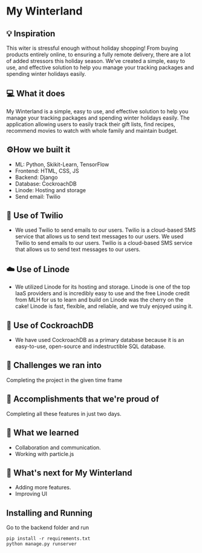 # My Winterland

## 💡 Inspiration

This witer is stressful enough without holiday shopping! From buying products entirely online, to ensuring a fully remote delivery, there are a lot of added stressors this holiday season. We’ve created a simple, easy to use, and effective solution to help you manage your tracking packages and spending winter holidays easily.

## 💻 What it does

My Winterland is a simple, easy to use, and effective solution to help you manage your tracking packages and spending winter holidays easily.
The application allowing users to easily track their gift lists, find recipes, recommend movies to watch with whole family and maintain budget.

<!-- First, enter in your budget. Then input the people you're thinking about this holiday season. From there, add gifts to your wishlist for each person, either manually, or using our partnering Chrome extension. The extension is built to make it easy to find gifts for those you love. Log in to Google. Surf Amazon, and then find a cool gift for that one special friend. If there's one that you would think you want to buy, you can add that gift to your wishlist for that friend. Later, if you choose to buy that gift, you can manage your bought gifts and balance your budget in your gift hub on the giftn web app. Shopping made easy! Once you do buy all those gifts, keep your tracking numbers stored in our tracking number hub. With COVID, gift giving might look a little different—-you may be sending gifts straight to your friends or loved one's houses. With this in mind, you can send an auto-generated email sending your friend or loved one some holiday cheer (along with the tracking number of the package and a personalized message, of course). It is is super easy to get started with giftn! -->

## ⚙️How we built it

- ML: Python, Skikit-Learn, TensorFlow
- Frontend: HTML, CSS, JS
- Backend: Django
- Database: CockroachDB
- Linode: Hosting and storage
- Send email: Twilio

## 📧 Use of Twilio

- We used Twilio to send emails to our users. Twilio is a cloud-based SMS service that allows us to send text messages to our users. We used Twilio to send emails to our users. Twilio is a cloud-based SMS service that allows us to send text messages to our users.

## ☁️ Use of Linode

- We utilized Linode for its hosting and storage. Linode is one of the top IaaS providers and is incredibly easy to use and the free Linode credit from MLH for us to learn and build on Linode was the cherry on the cake! Linode is fast, flexible, and reliable, and we truly enjoyed using it.

## 💾 Use of CockroachDB

- We have used CockroachDB as a primary database because it is an easy-to-use, open-source and indestructible SQL database.

## 🧠 Challenges we ran into

Completing the project in the given time frame

## 🏅 Accomplishments that we're proud of

Completing all these features in just two days.

## 📖 What we learned

- Collaboration and communication.
- Working with particle.js

## 🚀 What's next for My Winterland

- Adding more features.
- Improving UI

## Installing and Running

Go to the backend folder and run

```
pip install -r requirements.txt
python manage.py runserver
```
